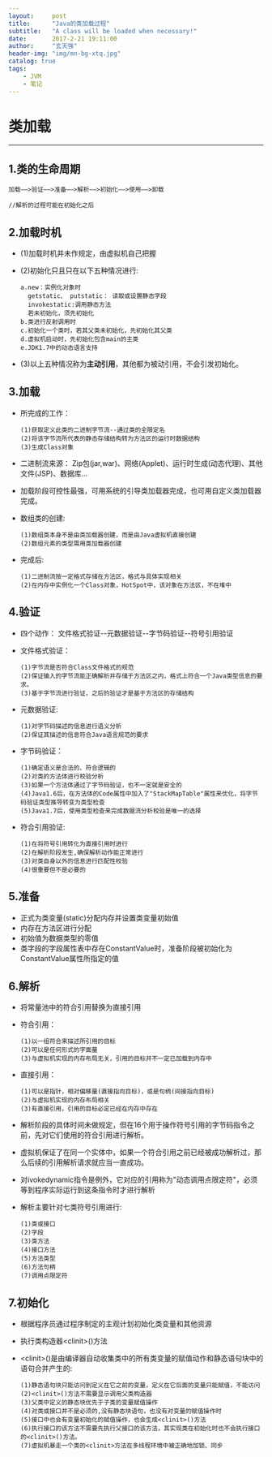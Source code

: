 ```yaml
---
layout: 	post
title: 		"Java的类加载过程"
subtitle:	"A class will be loaded when necessary!"
date: 		2017-2-21 19:11:00
author: 	"玄天强"
header-img:	"img/mn-bg-xtq.jpg"
catalog: true
tags:
    - JVM
    - 笔记
---
```


#  类加载
____

##  1.类的生命周期
	
	加载——>验证——>准备——>解析——>初始化——>使用——>卸载

	//解析的过程可能在初始化之后

##  2.加载时机

*	(1)加载时机并未作规定，由虚拟机自己把握	
*	(2)初始化只且只在以下五种情况进行:

		a.new：实例化对象时
		  getstatic、 putstatic： 读取或设置静态字段 
		  invokestatic:调用静态方法 
		  若未初始化，须先初始化
		b.类进行反射调用时
		c.初始化一个类时，若其父类未初始化，先初始化其父类
		d.虚拟机启动时，先初始化包含main的主类
		e.JDK1.7中的动态语言支持	

*	(3)以上五种情况称为**主动引用**，其他都为被动引用，不会引发初始化。

##  3.加载

*	所完成的工作：
	
		(1)获取定义此类的二进制字节流--通过类的全限定名
		(2)将该字节流所代表的静态存储结构转为方法区的运行时数据结构
		(3)生成Class对象

*	二进制流来源：	Zip包(jar,war)、网络(Applet)、运行时生成(动态代理)、其他文件(JSP)、数据库...
*	加载阶段可控性最强，可用系统的引导类加载器完成，也可用自定义类加载器完成。
*	数组类的创建:
	
		(1)数组类本身不是由类加载器创建，而是由Java虚拟机直接创建
		(2)数组元素的类型需用类加载器创建

*	完成后:

		(1)二进制流按一定格式存储在方法区，格式与具体实现相关
		(2)在内存中实例化一个Class对象，HotSpot中，该对象在方法区，不在堆中

##  4.验证

*	四个动作：	文件格式验证--元数据验证--字节码验证--符号引用验证
*	文件格式验证：

		(1)字节流是否符合Class文件格式的规范
		(2)保证输入的字节流能正确解析并存储于方法区之内，格式上符合一个Java类型信息的要求。
		(3)基于字节流进行验证，之后的验证才是基于方法区的存储结构

*	元数据验证:

		(1)对字节码描述的信息进行语义分析
		(2)保证其描述的信息符合Java语言规范的要求

*	字节码验证：

		(1)确定语义是合法的、符合逻辑的
		(2)对类的方法体进行校验分析
		(3)如果一个方法体通过了字节码验证，也不一定就是安全的
		(4)Java1.6后，在方法体的Code属性中加入了"StackMapTable"属性来优化，将字节码验证类型推导转变为类型检查
		(5)Java1.7后，使用类型检查来完成数据流分析校验是唯一的选择

*	符合引用验证:

		(1)在将符号引用转化为直接引用时进行
		(2)在解析阶段发生,确保解析动作能正常进行
		(3)对类自身以外的信息进行匹配性校验
		(4)很重要但不是必要的
		
##  5.准备

*	正式为类变量(static)分配内存并设置类变量初始值
*	内存在方法区进行分配
*	初始值为数据类型的零值
*	类字段的字段属性表中存在ConstantValue时，准备阶段被初始化为ConstantValue属性所指定的值


##  6.解析
*	将常量池中的符合引用替换为直接引用
*	符合引用：

		(1)以一组符合来描述所引用的目标
		(2)可以是任何形式的字面量
		(3)与虚拟机实现的内存布局无关，引用的目标并不一定已加载到内存中 

*	直接引用：
		
		(1)可以是指针，相对偏移量(直接指向目标)，或是句柄(间接指向目标)
		(2)与虚拟机实现的内存布局相关
		(3)有直接引用，引用的目标必定已经在内存中存在

*	解析阶段的具体时间未做规定，但在16个用于操作符号引用的字节码指令之前，先对它们使用的符合引用进行解析。
*	虚拟机保证了在同一个实体中，如果一个符合引用之前已经被成功解析过，那么后续的引用解析请求就应当一直成功。
*	对ivokedynamic指令是例外，它对应的引用称为"动态调用点限定符"，必须等到程序实际运行到这条指令时才进行解析
*	解析主要针对七类符号引用进行:

		(1)类或接口
		(2)字段
		(3)类方法
		(4)接口方法
		(5)方法类型
		(6)方法句柄
		(7)调用点限定符

##  7.初始化
*	根据程序员通过程序制定的主观计划初始化类变量和其他资源
*	执行类构造器\<clinit\>()方法
*	\<clinit\>()是由编译器自动收集类中的所有类变量的赋值动作和静态语句块中的语句合并产生的:

		(1)静态语句块只能访问到定义在它之前的变量，定义在它后面的变量只能赋值，不能访问
		(2)<clinit>()方法不需要显示调用父类构造器
		(3)父类中定义的静态块优先于子类的变量赋值操作
		(4)对类或接口并不是必须的,没有静态块语句，也没有对变量的赋值操作时
		(5)接口中也会有变量初始化的赋值操作，也会生成<clinit>()方法
		(6)执行接口的该方法不需要先执行父接口的该方法，其实现类在初始化时也不会执行接口的<clinit>()方法。
		(7)虚拟机暴走一个类的<clinit>方法在多线程环境中被正确地加锁、同步
